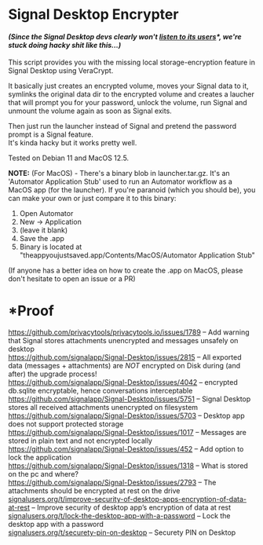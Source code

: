 # Signal Desktop Encrypter

#### _(Since the Signal Desktop devs clearly won't [listen to its users](#proof)\*, we're stuck doing hacky shit like this...)_

This script provides you with the missing local storage-encryption feature in Signal Desktop using VeraCrypt.

It basically just creates an encrypted volume, moves your Signal data to it, symlinks the original data dir to the encrypted volume and creates a laucher that will prompt you for your password, unlock the volume, run Signal and unmount the volume again as soon as Signal exits.

Then just run the launcher instead of Signal and pretend the password prompt is a Signal feature.<br>
It's kinda hacky but it works pretty well.

Tested on Debian 11 and MacOS 12.5.

**NOTE:** (For MacOS) - There's a binary blob in launcher.tar.gz. It's an 'Automator Application Stub' used to run an Automator workflow as a MacOS app (for the launcher).
If you're paranoid (which you should be), you can make your own or just compare it to this binary:

1. Open Automator
2. New -> Application
3. (leave it blank)
4. Save the .app
5. Binary is located at "theappyoujustsaved.app/Contents/MacOS/Automator Application Stub"

(If anyone has a better idea on how to create the .app on MacOS, please don't hesitate to open an issue or a PR)

# *Proof
https://github.com/privacytools/privacytools.io/issues/1789 – Add warning that Signal stores attachments unencrypted and messages unsafely on desktop <br>
https://github.com/signalapp/Signal-Desktop/issues/2815 – All exported data (messages + attachments) are *NOT* encrypted on Disk during (and after) the upgrade process! <br>
https://github.com/signalapp/Signal-Desktop/issues/4042 – encrypted db.sqlite encryptable, hence conversations interceptable <br>
https://github.com/signalapp/Signal-Desktop/issues/5751 – Signal Desktop stores all received attachments unencrypted on filesystem <br>
https://github.com/signalapp/Signal-Desktop/issues/5703 – Desktop app does not support protected storage <br>
https://github.com/signalapp/Signal-Desktop/issues/1017 – Messages are stored in plain text and not encrypted locally <br>
https://github.com/signalapp/Signal-Desktop/issues/452 – Add option to lock the application <br>
https://github.com/signalapp/Signal-Desktop/issues/1318 – What is stored on the pc and where? <br>
https://github.com/signalapp/Signal-Desktop/issues/2793 – The attachments should be encrypted at rest on the drive <br>
[signalusers.org/t/improve-security-of-desktop-apps-encryption-of-data-at-rest](https://community.signalusers.org/t/improve-security-of-desktop-apps-encryption-of-data-at-rest/26494) – 
Improve security of desktop app’s encryption of data at rest <br>
[signalusers.org/t/lock-the-desktop-app-with-a-password](https://community.signalusers.org/t/lock-the-desktop-app-with-a-password/1383) – 
Lock the desktop app with a password <br>
[signalusers.org/t/securety-pin-on-desktop](https://community.signalusers.org/t/securety-pin-on-desktop/17784) – 
Securety PIN on Desktop <br>

